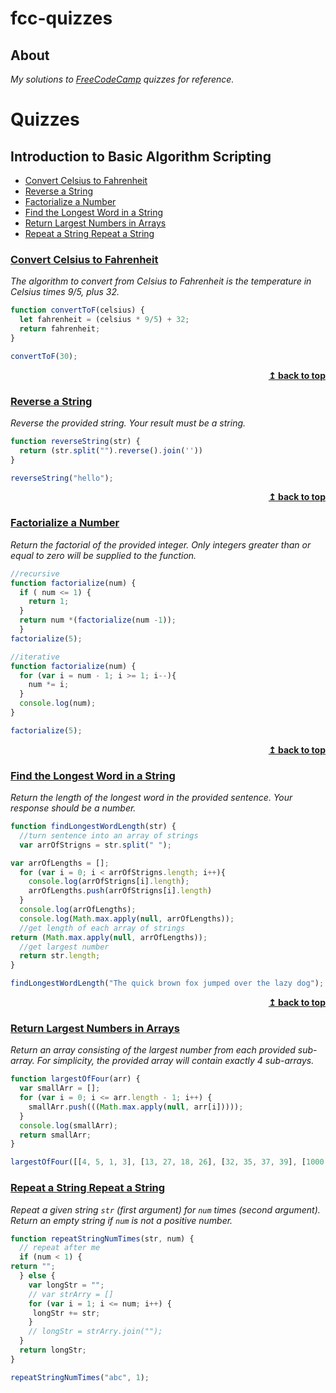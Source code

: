 # fcc-quizzes

## About
_My solutions to 
[FreeCodeCamp](https://learn.freecodecamp.org/) quizzes for reference._

# Quizzes 
## Introduction to Basic Algorithm Scripting
*   [Convert Celsius to Fahrenheit](#convert-celsius-to-fahrenheit)
*   [Reverse a String](#reverse-a-string)
*   [Factorialize a Number](#factorialize-a-number)
*   [Find the Longest Word in a String](#find-the-longest-word-in-a-string)
*   [Return Largest Numbers in Arrays](#return-largest-numbers-in-arrays)
*   [Repeat a String Repeat a String](#repeat-a-string-repeat-a-string)


### [Convert Celsius to Fahrenheit](https://learn.freecodecamp.org/javascript-algorithms-and-data-structures/basic-algorithm-scripting/convert-celsius-to-fahrenheit)

_The algorithm to convert from Celsius to Fahrenheit is the temperature in Celsius times 9/5, plus 32._

```js
function convertToF(celsius) {
  let fahrenheit = (celsius * 9/5) + 32;
  return fahrenheit;
}

convertToF(30);
```

<div align="right">
    <b><a href="#quizzes">↥ back to top</a></b>
</div>


### [Reverse a String](https://learn.freecodecamp.org/javascript-algorithms-and-data-structures/basic-algorithm-scripting/reverse-a-string)

_Reverse the provided string. Your result must be a string._
```js
function reverseString(str) {
  return (str.split("").reverse().join(''))
}

reverseString("hello");
```
<div align="right">
    <b><a href="#quizzes">↥ back to top</a></b>
</div>

### [Factorialize a Number](https://learn.freecodecamp.org/javascript-algorithms-and-data-structures/basic-algorithm-scripting/factorialize-a-number/)

_Return the factorial of the provided integer. Only integers greater than or equal to zero will be supplied to the function._
```js
//recursive
function factorialize(num) {
  if ( num <= 1) {
    return 1;
  } 
  return num *(factorialize(num -1));
  }
factorialize(5);
```

```js
//iterative
function factorialize(num) {
  for (var i = num - 1; i >= 1; i--){
    num *= i;
  }
  console.log(num);
}

factorialize(5);
```

<div align="right">
    <b><a href="#quizzes">↥ back to top</a></b>
</div>

### [Find the Longest Word in a String](https://learn.freecodecamp.org/javascript-algorithms-and-data-structures/basic-algorithm-scripting/find-the-longest-word-in-a-string)

_Return the length of the longest word in the provided sentence. Your response should be a number._

```js
function findLongestWordLength(str) {
  //turn sentence into an array of strings
  var arrOfStrigns = str.split(" ");

var arrOfLengths = [];
  for (var i = 0; i < arrOfStrigns.length; i++){
    console.log(arrOfStrigns[i].length);
    arrOfLengths.push(arrOfStrigns[i].length)
  }
  console.log(arrOfLengths);
  console.log(Math.max.apply(null, arrOfLengths));
  //get length of each array of strings
return (Math.max.apply(null, arrOfLengths));
  //get largest number
  return str.length;
}

findLongestWordLength("The quick brown fox jumped over the lazy dog");
```
<div align="right">
    <b><a href="#quizzes">↥ back to top</a></b>
</div>

### [Return Largest Numbers in Arrays](https://learn.freecodecamp.org/javascript-algorithms-and-data-structures/basic-algorithm-scripting/return-largest-numbers-in-arrays)

_Return an array consisting of the largest number from each provided sub-array. For simplicity, the provided array will contain exactly 4 sub-arrays._

```js
function largestOfFour(arr) {
  var smallArr = [];
  for (var i = 0; i <= arr.length - 1; i++) {
    smallArr.push(((Math.max.apply(null, arr[i]))));
  }
  console.log(smallArr);
  return smallArr;
}

largestOfFour([[4, 5, 1, 3], [13, 27, 18, 26], [32, 35, 37, 39], [1000, 1001, 857, 1]]);
```

### [Repeat a String Repeat a String](https://learn.freecodecamp.org/javascript-algorithms-and-data-structures/basic-algorithm-scripting/repeat-a-string-repeat-a-string/)

_Repeat a given string ```str``` (first argument) for ```num``` times (second argument). Return an empty string if ```num``` is not a positive number._

```js
function repeatStringNumTimes(str, num) {
  // repeat after me
  if (num < 1) {
return "";
  } else {
    var longStr = "";
    // var strArry = []
    for (var i = 1; i <= num; i++) {
     longStr += str;
    }
    // longStr = strArry.join("");
  }
  return longStr;
}

repeatStringNumTimes("abc", 1);
```